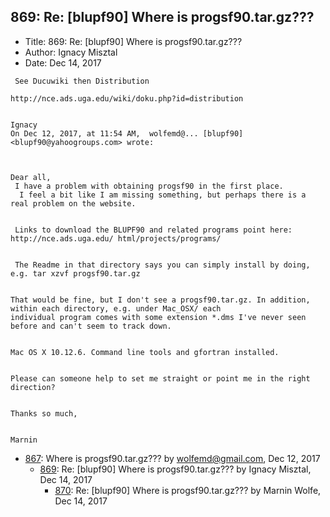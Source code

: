 ## 869: Re: [blupf90] Where is progsf90.tar.gz???

- Title: 869: Re: [blupf90] Where is progsf90.tar.gz???
- Author: Ignacy Misztal
- Date: Dec 14, 2017

```
 See Ducuwiki then Distribution

http://nce.ads.uga.edu/wiki/doku.php?id=distribution


Ignacy
On Dec 12, 2017, at 11:54 AM,  wolfemd@... [blupf90] <blupf90@yahoogroups.com> wrote:



Dear all,
 I have a problem with obtaining progsf90 in the first place. 
  I feel a bit like I am missing something, but perhaps there is a real problem on the website. 


 Links to download the BLUPF90 and related programs point here: http://nce.ads.uga.edu/ html/projects/programs/


 The Readme in that directory says you can simply install by doing, e.g. tar xzvf progsf90.tar.gz

 
That would be fine, but I don't see a progsf90.tar.gz. In addition, within each directory, e.g. under Mac_OSX/ each
individual program comes with some extension *.dms I've never seen before and can't seem to track down. 

 
Mac OS X 10.12.6. Command line tools and gfortran installed. 


Please can someone help to set me straight or point me in the right direction? 

 
Thanks so much,


Marnin

```

- [867](0867.md): Where is progsf90.tar.gz??? by wolfemd@gmail.com, Dec 12, 2017
    - [869](0869.md): Re: [blupf90] Where is progsf90.tar.gz??? by Ignacy Misztal, Dec 14, 2017
        - [870](0870.md): Re: [blupf90] Where is progsf90.tar.gz??? by Marnin Wolfe, Dec 14, 2017
